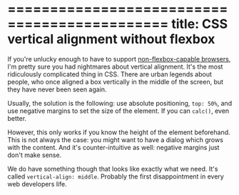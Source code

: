 =============================================
title: CSS vertical alignment without flexbox 
=============================================

If you're unlucky enough to have to support [non-flexbox-capable browsers][1],
I'm pretty sure you had nightmares about vertical alignment. It's the most
ridiculously complicated thing in CSS. There are urban legends about people,
who once aligned a box vertically in the middle of the screen, but they have
never been seen again. 

<!--  TEASER -->

Usually, the solution is the following: use absolute positioning, `top: 50%`,
and use negative margins to set the size of the element. If you can `calc()`, 
even better. 

However, this only works if you know the height of the element beforehand. 
This is not always the case: you might want to have a dialog which grows with
the content. And it's counter-intuitive as well: negative margins just don't make sense. 

We do have something though that looks like exactly what we need. It's called
`vertical-align: middle`. Probably the first disappointment in every web developers life. 

[1]: http://caniuse.com/#feat=flexbox
